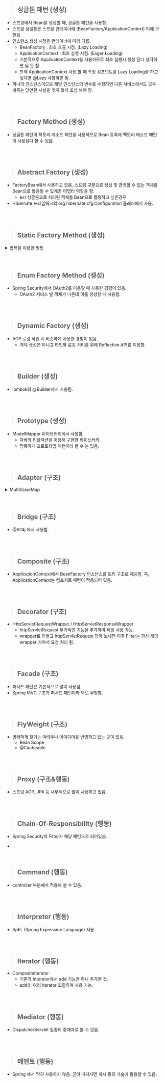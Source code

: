 > ## 싱글톤 패턴 (생성)

- 스프링에서 Bean을 생성할 때, 싱글톤 패턴을 사용함.
- 스프링 싱글톤은 스프링 컨테이너에 (BeanFactory/ApplicationContext) 의해 구현됨.
- 인스턴스 생성 시점은 컨테이너에 따라 다름.
  - BeanFactory : 최초 호출 시점. (Lazy Loading)
  - ApplicationContext : 최초 실행 시점. (Eager Loading)
  - 기본적으로 ApplicationContext를 사용하므로 최초 실행시 생성 된다 생각하면 될 듯 함.
  - 만약 ApplicationContext 사용 할 때 특정 컴포넌트를 Lazy Loading을 하고 싶다면 @Lazy 사용하면 됨.
- 하나의 인스턴스이므로 해당 인스턴스의 변수를 수정하면 다른 서비스에서도 모두 바뀌는 당연한 사실을 잊지 않게 조심 해야 함.

<br/>
<br/>

> ## Factory Method (생성)

- 싱글톤 패턴이 팩토리 메소드 패턴을 사용하므로 Bean 등록에 팩토리 메소드 패턴이 사용된다 볼 수 있음.


<br/>
<br/>

> ## Abstract Factory (생성)

- FactoryBean에서 사용하고 있음. 스프링 구문으로 생성 및 관리할 수 없는 객체를 Bean으로 활용할 수 있게끔 어댑터 역할을 함.
  - ex) 싱글톤으로 처리된 객체를 Bean으로 활용하고 싶은경우
- Hibernate 프레임워크의 org.hibernate.cfg.Configuration 클래스에서 사용.

<br/>
<br/>

> ## Static Factory Method (생성)

<details>
  <summary>롬복을 이용한 방법</summary>

```java
package com.example.jspring.staticFactoryMethod;

import lombok.RequiredArgsConstructor;

@RequiredArgsConstructor(staticName = "of")
public class Product {
    private Long id;
    private String name;
}
```
</details>



<br/>
<br/>

> ## Enum Factory Method (생성)

- Spring Security에서 OAuth2를 이용할 때 사용한 경험이 있음.
  - OAuth2 서비스 별 객체가 다른데 이를 생성할 때 사용함.

<br/>
<br/>

> ## Dynamic Factory (생성)

- AOP 로깅 작업 시 비슷하게 사용한 경험이 있음.
  - 객체 생성은 아니고 타입별 로깅 처리를 위해 Reflection API를 이용함.

<br/>
<br/>

> ## Builder (생성)
- lombok의 @Builder에서 사용됨.

<br/>
<br/>

> ## Prototype (생성)
- ModelMapper 라이브러리에서 사용함.
  - 자바의 리플렉션을 이용해 구현한 라이브러리.
  - 명확하게 프로토타입 패턴이라 볼 수 는 없음.

<br/>
<br/>

> ## Adapter (구조)

<details>
  <summary>MultiValueMap </summary>

![image/adapter-img.png](image/adapter-img.png)
</details>

<br/>
<br/>

> ## Bridge (구조)

- @Slf4j 에서 사용함.

<br/>
<br/>

> ## Composite (구조)

- ApplicationContext에서 BeanFactory 인스턴스를 트리 구조로 제공함. 즉, ApplicationContext는 컴포지트 패턴이 적용되어 있음.

<br/>
<br/>

> ## Decorator (구조)

- HttpServletRequestWrapper / HttpServletResponseWrapper
  - httpServletRequest 부가적인 기능을 추가하여 확장 사용 가능.
  - wrapper로 만들고 httpServletRequest 담아 보내면 이후 Filter는 항상 해당 wrapper 거쳐서 요청 처리 됨.

<br/>
<br/>

> ## Facade (구조)

- 퍼사드 패턴은 기본적으로 많이 사용됨.
- Spring MVC 구조가 퍼사드 패턴이라 봐도 무방함.

<br/>
<br/>

> ## FlyWeight (구조)

- 명확하게 찾기는 어려우나 아이디어를 반영하고 있는 곳이 있음.
  - Bean Scope
  - @Cacheable

<br/>
<br/>

> ## Proxy (구조&행동)

- 스프링 AOP, JPA 등 내부적으로 많이 사용하고 있음.

<br/>
<br/>

> ## Chain-Of-Responsibility (행동)

- Spring Security의 Filter가 해당 패턴으로 되어있음.

- <br/>
<br/>

> ## Command (행동)

- controller 부분에서 적용해 볼 수 있음.

<br/>
<br/>

> ## Interpreter (행동)

- SpEL (Spring Expression Language) 사용.

<br/>
<br/>

> ## Iterator (행동)

- CompositeIterator
  - 기존의 Interator에서 add 기능만 하나 추가한 것.
  - add(): 여러 Iterator 조합하여 사용 가능.

<br/>
<br/>

> ## Mediator (행동)

- DispatcherServlet 일종의 중재자로 볼 수 있음.

<br/>
<br/>

> ## 메멘토 (행동)

- Spring 에서 딱히 사용하지 않음. 굳이 따지자면 캐시 등의 기술에 활용할 수 있음.